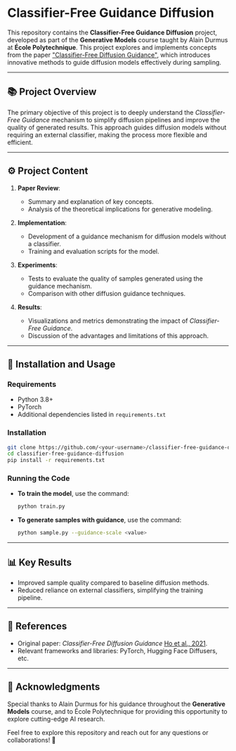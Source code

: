 # Classifier-Free Guidance Diffusion

This repository contains the **Classifier-Free Guidance Diffusion** project, developed as part of the **Generative Models** course taught by Alain Durmus at **École Polytechnique**. This project explores and implements concepts from the paper ["Classifier-Free Diffusion Guidance"](https://arxiv.org/abs/2101.04775), which introduces innovative methods to guide diffusion models effectively during sampling.

---

## 📚 Project Overview
The primary objective of this project is to deeply understand the *Classifier-Free Guidance* mechanism to simplify diffusion pipelines and improve the quality of generated results. This approach guides diffusion models without requiring an external classifier, making the process more flexible and efficient.

---

## ⚙️ Project Content
1. **Paper Review**:
   - Summary and explanation of key concepts.
   - Analysis of the theoretical implications for generative modeling.

2. **Implementation**:
   - Development of a guidance mechanism for diffusion models without a classifier.
   - Training and evaluation scripts for the model.

3. **Experiments**:
   - Tests to evaluate the quality of samples generated using the guidance mechanism.
   - Comparison with other diffusion guidance techniques.

4. **Results**:
   - Visualizations and metrics demonstrating the impact of *Classifier-Free Guidance*.
   - Discussion of the advantages and limitations of this approach.

---


## 🚀 Installation and Usage

### Requirements
- Python 3.8+
- PyTorch
- Additional dependencies listed in `requirements.txt`

### Installation
```bash
git clone https://github.com/<your-username>/classifier-free-guidance-diffusion.git
cd classifier-free-guidance-diffusion
pip install -r requirements.txt
```


### Running the Code

- **To train the model**, use the command:
  ```bash
  python train.py
  ```


- **To generate samples with guidance**, use the command:
  ```bash
  python sample.py --guidance-scale <value>
  ```


---

## 📊 Key Results
- Improved sample quality compared to baseline diffusion methods.
- Reduced reliance on external classifiers, simplifying the training pipeline.

---

## 📖 References
- Original paper: *Classifier-Free Diffusion Guidance* [Ho et al., 2021](https://arxiv.org/abs/2101.04775).
- Relevant frameworks and libraries: PyTorch, Hugging Face Diffusers, etc.

---

## 🙌 Acknowledgments
Special thanks to Alain Durmus for his guidance throughout the **Generative Models** course, and to École Polytechnique for providing this opportunity to explore cutting-edge AI research.

Feel free to explore this repository and reach out for any questions or collaborations! 🚀

